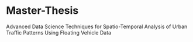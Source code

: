 # Master-Thesis
Advanced Data Science Techniques for Spatio-Temporal Analysis of Urban Traffic Patterns Using Floating Vehicle Data
